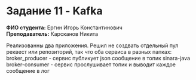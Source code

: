 # Задание 11 - Kafka

 **ФИО студента:** Ергин Игорь Константинович  
 **Преподаватель:** Карсканов Никита

Реализованны два приложения.
Решил не создвать отдельный пул реквест или репозиторий, так что оба сервиса в разных папках:
broker_producer - сервис публикует json сообщение в топик sinara-java
broker-consumer - сервис прослушивает топик и выводит каждое сообщение в лог
